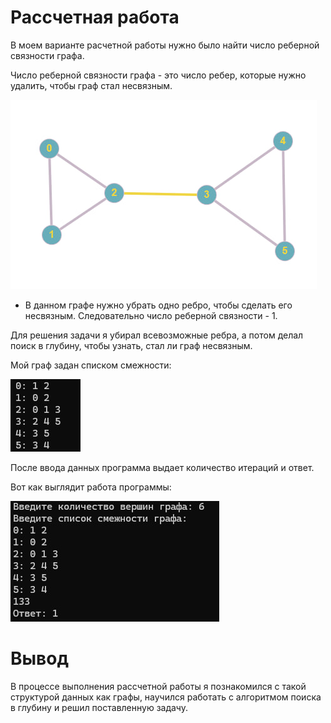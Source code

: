 # Рассчетная работа 
В моем варианте расчетной работы нужно было найти число реберной связности графа.

Число реберной связности графа - это число ребер, которые нужно удалить, чтобы граф стал несвязным.
 
![alt text](image1.jpg)
- В данном графе нужно убрать одно ребро, чтобы сделать его несвязным. Следовательно число реберной связности - 1.


Для решения задачи я убирал всевозможные ребра, а потом делал поиск в глубину, чтобы узнать, стал ли граф несвязным. 

Мой граф задан списком смежности:

![alt text](image2.jpg)

После ввода данных программа выдает количество итераций и ответ.

Вот как выглядит работа программы:

![alt text](image3.jpg)

# Вывод

В процессе выполнения рассчетной работы я познакомился с такой структурой данных как графы, научился работать с алгоритмом поиска в глубину и решил поставленную задачу.
